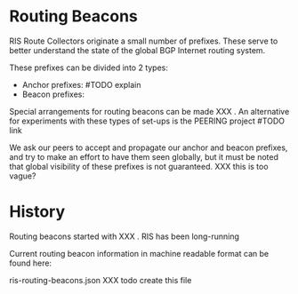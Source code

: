 # Routing Beacons

RIS Route Collectors originate a small number of prefixes. These serve to better understand the state of the global BGP Internet routing system.

These prefixes can be divided into 2 types:
   * Anchor prefixes: #TODO explain
   * Beacon prefixes:

Special arrangements for routing beacons can be made XXX . An alternative for experiments with these types of set-ups is the PEERING project #TODO link

We ask our peers to accept and propagate our anchor and beacon prefixes, and try to make an effort to have them seen globally, but it must be noted that
global visibility of these prefixes is not guaranteed.  XXX this is too vague?

# History

Routing beacons started with XXX . RIS has been long-running

Current routing beacon information in machine readable format can be found here:
   
   ris-routing-beacons.json XXX todo create this file
